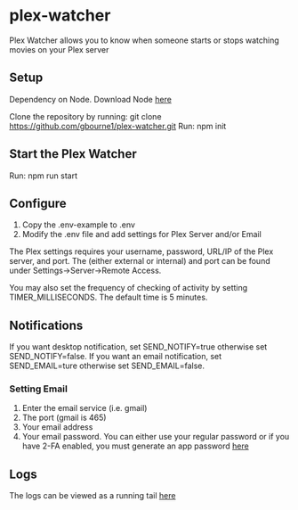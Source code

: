 # plex-watcher
Plex Watcher allows you to know when someone starts or stops watching movies on your Plex server

## Setup
Dependency on Node. Download Node [here](https://nodejs.org/en/download/)

Clone the repository by running: git clone https://github.com/gbourne1/plex-watcher.git
Run: npm init

## Start the Plex Watcher
Run: npm run start

## Configure
1. Copy the .env-example to .env
2. Modify the .env file and add settings for Plex Server and/or Email

The Plex settings requires your username, password, URL/IP of the Plex server, and port. The (either external or internal) and port can be found under Settings->Server->Remote Access.

You may also set the frequency of checking of activity by setting TIMER_MILLISECONDS. The default time is 5 minutes.

## Notifications
If you want desktop notification, set SEND_NOTIFY=true otherwise set SEND_NOTIFY=false. 
If you want an email notification, set SEND_EMAIL=ture otherwise set SEND_EMAIL=false.

### Setting Email
1. Enter the email service (i.e. gmail)
2. The port (gmail is 465)
3. Your email address
4. Your email password. You can either use your regular password or if you have 2-FA enabled, you must generate an app password [here](https://myaccount.google.com/u/1/apppasswords)

## Logs
The logs can be viewed as a running tail [here](http://localhost:5000/tail)
